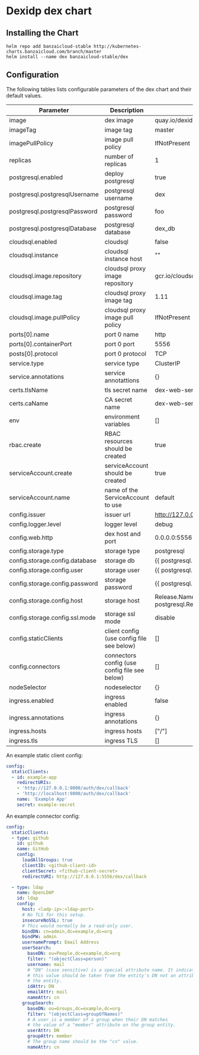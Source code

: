 # Dexidp dex chart

## Installing the Chart

```shell
helm repo add banzaicloud-stable http://kubernetes-charts.banzaicloud.com/branch/master
helm install --name dex banzaicloud-stable/dex
```

## Configuration

The following tables lists configurable parameters of the dex chart and their default values.

|               Parameter             |                Description                  |                  Default                 |
| ----------------------------------- | ------------------------------------------- | -----------------------------------------|
|image                                |dex image                                    |quay.io/dexidp/dex                        |
|imageTag                             |image tag                                    |master                                    |
|imagePullPolicy                      |image pull policy                            |IfNotPresent                              |
|replicas                             |number of replicas                           |1                                         |
|postgresql.enabled                   |deploy postgresql                            |true                                      |
|postgresql.postgresqlUsername        |postgresql username                          |dex                                       |
|postgresql.postgresqlPassword        |postgresql password                          |foo                                       |
|postgresql.postgresqlDatabase        |postgresql database                          |dex_db                                    |
|cloudsql.enabled                     |cloudsql                                     |false                                     |
|cloudsql.instance                    |cloudsql instance host                       |""                                        |
|cloudsql.image.repository            |cloudsql proxy image repository              |gcr.io/cloudsql-docker/gce-proxy          |
|cloudsql.image.tag                   |cloudsql proxy image tag                     |1.11                                      |
|cloudsql.image.pullPolicy            |cloudsql proxy image pull policy             |IfNotPresent                              |
|ports[0].name                        |port 0 name                                  |http                                      |
|ports[0].containerPort               |port 0 port                                  |5556                                      |
|posts[0].protocol                    |port 0 protocol                              |TCP                                       |
|service.type                         |service type                                 |ClusterIP                                 |
|service.annotations                  |service annotattions                         |{}                                        |
|certs.tlsName                        |tls secret name                              |dex-web-server-tls                        |
|certs.caName                         |CA secret name                               |dex-web-server-ca                         |
|env                                  |environment variables                        |[]                                        |
|rbac.create                          |RBAC resources should be created             |true                                      |
|serviceAccount.create                |serviceAccount should be created             |true                                      |
|serviceAccount.name                  |name of the ServiceAccount to use            |default                                   |
|config.issuer                        |issuer url                                   |http://127.0.0.1:5556/dex                 |
|config.logger.level                  |logger level                                 |debug                                     |
|config.web.http                      |dex host and port                            |0.0.0.0:5556                              |
|config.storage.type                  |storage type                                 |postgresql                                |
|config.storage.config.database       |storage db                                   |{{ postgresql.postgresqlDatabase }}       |
|config.storage.config.user           |storage user                                 |{{ postgresql.postgresqlUsername }}       |
|config.storage.config.password       |storage password                             |{{ postgresql.postgresqlPassword }}
|config.storage.config.host           |storage host                                 |Release.Name-postgresql.Release.Namespace..svc.cluster.local:5432|
|config.storage.config.ssl.mode       |storage ssl mode                             |disable                                   |
|config.staticClients                 |client config (use config file see below)    |[]                                        |
|config.connectors                    |connectors config (use config file see below)|[]                                        |
|nodeSelector                         |nodeselector                                 |{}                                        |
|ingress.enabled                      |ingress enabled                              |false                                     |
|ingress.annotations                  |ingress annotations                          |{}                                        |
|ingress.hosts                        |ingress hosts                                |["/"]                                     |
|ingress.tls                          |ingress TLS                                  |[]                                        |

An example static client config:
```yaml
config:
  staticClients:
  - id: example-app
    redirectURIs:
    - 'http://127.0.0.1:9000/auth/dex/callback'
    - 'http://localhost:9000/auth/dex/callback'
    name: 'Example App'
    secret: example-secret
```

An example connector config:
```yaml
config:
  staticClients:
  - type: github
    id: github
    name: GitHub
    config:
      loadAllGroups: true
      clientID: <github-client-id>
      clientSecret: <fithub-client-secret>
      redirectURI: http://127.0.0.1:5556/dex/callback

  - type: ldap
    name: OpenLDAP
    id: ldap
    config:
      host: <ladp-ip>:<ldap-port>
      # No TLS for this setup.
      insecureNoSSL: true
      # This would normally be a read-only user.
      bindDN: cn=admin,dc=example,dc=org
      bindPW: admin
      usernamePrompt: Email Address
      userSearch:
        baseDN: ou=People,dc=example,dc=org
        filter: "(objectClass=person)"
        username: mail
        # "DN" (case sensitive) is a special attribute name. It indicates that
        # this value should be taken from the entity's DN not an attribute on
        # the entity.
        idAttr: DN
        emailAttr: mail
        nameAttr: cn
      groupSearch:
        baseDN: ou=Groups,dc=example,dc=org
        filter: "(objectClass=groupOfNames)"
        # A user is a member of a group when their DN matches
        # the value of a "member" attribute on the group entity.
        userAttr: DN
        groupAttr: member
        # The group name should be the "cn" value.
        nameAttr: cn
```
